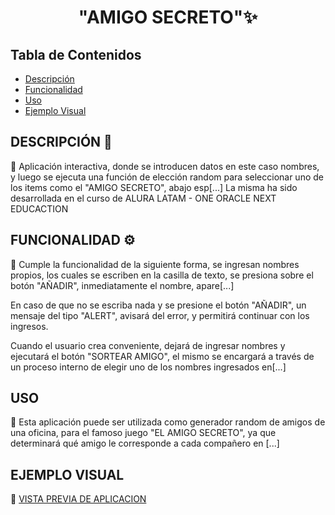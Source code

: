 <h1 align="center">"AMIGO SECRETO"✨</h1>

## Tabla de Contenidos

- [Descripción](#descripción-)
- [Funcionalidad](#funcionalidad-)
- [Uso](#uso)
- [Ejemplo Visual](#ejemplo_Visual-)



## DESCRIPCIÓN 📝

📌 Aplicación interactiva, donde se introducen datos en este caso nombres, y luego se ejecuta una función de elección random para seleccionar uno de los items como el "AMIGO SECRETO", abajo esp[...]
    La misma ha sido desarrollada en el curso de ALURA LATAM - ONE ORACLE NEXT EDUCACTION

 
## FUNCIONALIDAD ⚙️

📌 Cumple la funcionalidad de la siguiente forma, se ingresan nombres propios, los cuales se escriben en la casilla de texto, se presiona sobre el botón "AÑADIR", inmediatamente el nombre, apare[...]

En caso de que no se escriba nada y se presione el botón "AÑADIR", un mensaje del tipo "ALERT", avisará del error, y permitirá continuar con los ingresos.

Cuando el usuario crea conveniente, dejará de ingresar nombres y ejecutará el botón "SORTEAR AMIGO", el mismo se encargará a través de un proceso interno de elegir uno de los nombres ingresados en[...]


## USO

📌 Esta aplicación puede ser utilizada como generador random de amigos de una oficina, para el famoso juego "EL AMIGO SECRETO", ya que determinará qué amigo le corresponde a cada compañero en [...]

## EJEMPLO VISUAL

📌 [VISTA PREVIA DE APLICACION](https://jurgensalcedo.github.io/CHALLENGE-AMIGO-SECRETO/)

